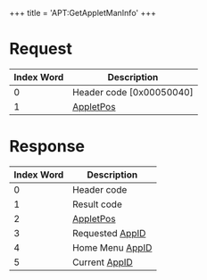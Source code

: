+++
title = 'APT:GetAppletManInfo'
+++

# Request

| Index Word | Description                                           |
|------------|-------------------------------------------------------|
| 0          | Header code \[0x00050040\]                            |
| 1          | [AppletPos](NS_and_APT_Services#AppletPos "wikilink") |

# Response

| Index Word | Description                                              |
|------------|----------------------------------------------------------|
| 0          | Header code                                              |
| 1          | Result code                                              |
| 2          | [AppletPos](NS_and_APT_Services#AppletPos "wikilink")    |
| 3          | Requested [AppID](NS_and_APT_Services#AppIDs "wikilink") |
| 4          | Home Menu [AppID](NS_and_APT_Services#AppIDs "wikilink") |
| 5          | Current [AppID](NS_and_APT_Services#AppIDs "wikilink")   |